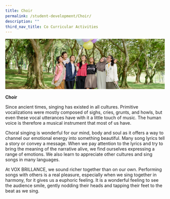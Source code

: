 ```yaml
---
title: Choir
permalink: /student-development/Choir/
description: ""
third_nav_title: Co Curricular Activities
---
```


![](/images/Visual-Performing-Arts-banner.jpg)

**Choir**

Since ancient times, singing has existed in all cultures. Primitive vocalizations were mostly composed of sighs, cries, grunts, and howls, but even these vocal utterances have with it a little touch of music. The human voice is therefore a musical instrument that most of us have.

Choral singing is wonderful for our mind, body and soul as it offers a way to channel our emotional energy into something beautiful. Many song lyrics tell a story or convey a message. When we pay attention to the lyrics and try to bring the meaning of the narrative alive, we find ourselves expressing a range of emotions. We also learn to appreciate other cultures and sing songs in many languages.

At VOX BRILLANCE, we sound richer together than on our own. Performing songs with others is a real pleasure, especially when we sing together in harmony, for it gives us a euphoric feeling. It is a wonderful feeling to see the audience smile, gently nodding their heads and tapping their feet to the beat as we sing.
